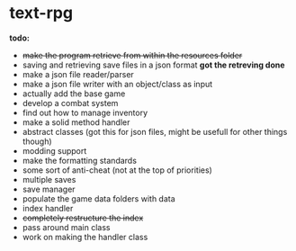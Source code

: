 # text-rpg

**todo:**

- ~~make the program retrieve from within the resources folder~~
- saving and retrieving save files in a json format **got the retreving done**
- make a json file reader/parser
- make a json file writer with an object/class as input
- actually add the base game
- develop a combat system
- find out how to manage inventory
- make a solid method handler
- abstract classes (got this for json files, might be usefull for other things though)
- modding support
- make the formatting standards
- some sort of anti-cheat (not at the top of priorities)
- multiple saves
- save manager
- populate the game data folders with data
- index handler
- ~~completely restructure the index~~
- pass around main class
- work on making the handler class